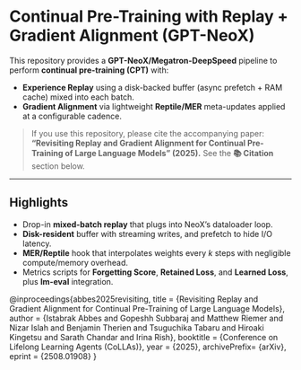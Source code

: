 # Continual Pre-Training with Replay + Gradient Alignment (GPT-NeoX)

This repository provides a **GPT-NeoX/Megatron-DeepSpeed** pipeline to perform **continual pre-training (CPT)** with:
- **Experience Replay** using a disk-backed buffer (async prefetch + RAM cache) mixed into each batch.
- **Gradient Alignment** via lightweight **Reptile/MER** meta-updates applied at a configurable cadence.

> If you use this repository, please cite the accompanying paper:
> **“Revisiting Replay and Gradient Alignment for Continual Pre-Training of Large Language Models” (2025).**
> See the **📚 Citation** section below.

---

## Highlights

- Drop-in **mixed-batch replay** that plugs into NeoX’s dataloader loop.
- **Disk-resident** buffer with streaming writes, and prefetch to hide I/O latency.
- **MER/Reptile** hook that interpolates weights every *k* steps with negligible compute/memory overhead.
- Metrics scripts for **Forgetting Score**, **Retained Loss**, and **Learned Loss**, plus **lm-eval** integration.



@inproceedings{abbes2025revisiting,
  title        = {Revisiting Replay and Gradient Alignment for Continual Pre-Training of Large Language Models},
  author       = {Istabrak Abbes and Gopeshh Subbaraj and Matthew Riemer and Nizar Islah and Benjamin Therien and Tsuguchika Tabaru and Hiroaki Kingetsu and Sarath Chandar and Irina Rish},
  booktitle    = {Conference on Lifelong Learning Agents (CoLLAs)},
  year         = {2025},
  archivePrefix= {arXiv},
  eprint       = {2508.01908}
}